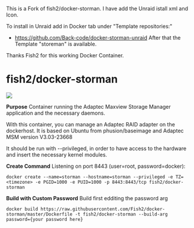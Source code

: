 This is a Fork of fish2/docker-storman.
I have add the Unraid istall xml and Icon.

To install in Unraid add in Docker tab under "Template repositories:"
- https://github.com/Back-code/docker-storman-unraid
After that the Template "storeman" is available.

Thanks Fish2 for this working Docker Container.

# fish2/docker-storman
[![](https://images.microbadger.com/badges/image/fish2/docker-storman.svg)](https://microbadger.com/images/fish2/docker-storman "Get your own image badge on microbadger.com")

**Purpose**
Container running the Adaptec Maxview Storage Manager application and the necessary daemons.

With this container, you can manage an Adaptec RAID adapter on the dockerhost. It is based on Ubuntu from phusion/baseimage and Adaptec MSM version V3.03-23668

It should be run with --privileged, in order to have access to the hardware and insert the necessary kernel modules.

**Create Command**
Listening on port 8443 (user=root, password=docker):

	docker create --name=storman --hostname=storman --privileged -e TZ=<timezone> -e PGID=1000 -e PUID=1000 -p 8443:8443/tcp fish2/docker-storman

**Build with Custom Password**
Build first edditing the password arg

	docker build https://raw.githubusercontent.com/Fish2/docker-storman/master/Dockerfile -t fish2/docker-storman --build-arg password={your password here}
